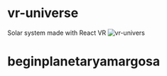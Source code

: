# vr-universe
Solar system made with React VR
![vr-univers](https://github.com/adamTrz/vr-universe/blob/master/static_assets/universe.gif)

# beginplanetaryamargosa
